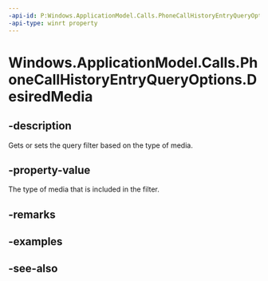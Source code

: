 ----api-id: P:Windows.ApplicationModel.Calls.PhoneCallHistoryEntryQueryOptions.DesiredMedia
-api-type: winrt property
---<!-- Property syntaxpublic Windows.ApplicationModel.Calls.PhoneCallHistoryEntryQueryDesiredMedia DesiredMedia { get;  set; }--># Windows.ApplicationModel.Calls.PhoneCallHistoryEntryQueryOptions.DesiredMedia## -descriptionGets or sets the query filter based on the type of media.## -property-valueThe type of media that is included in the filter.## -remarks## -examples## -see-also